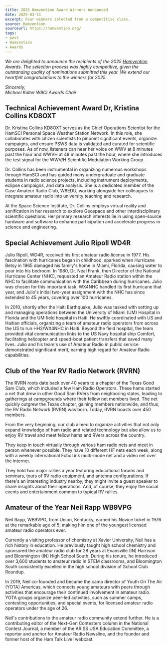 ```yaml
---
title: 2025 Hamvention Award Winners Announced
date: 2025-03-11
excerpt: Four winners selected from a competitive class.
source: Hamvention
sourceurl: https://hamvention.org/
tags:
- post
- Hamvention
- Awards
---
```

*We are delighted to announce the recipients of the 2025 [Hamvention](https://hamvention.org/) Awards. The selection process was highly competitive, given the outstanding quality of nominations submitted this year. We extend our heartfelt congratulations to the winners for 2025.*

*Sincerely,*   
*Michael Kalter W8CI Awards Chair*

## Technical Achievement Award Dr, Kristina Collins KD8OXT

Dr. Kristina Collins KD8OXT serves as the Chief Operations Scientist for the HamSCI Personal Space Weather Station Network. In this role, she collaborates with citizen scientists to pinpoint significant events, organize campaigns, and ensure PSWS data is validated and curated for scientific purposes. As of now, listeners can hear her voice on WWV at 8 minutes past the hour and WWVH at 48 minutes past the hour, where she introduces the test signal for the WWV/H Scientific Modulation Working Group.

Dr. Collins has been instrumental in organizing numerous workshops through HamSCI and has guided many undergraduate and graduate students in radio science projects, including instrument deployments, eclipse campaigns, and data analysis. She is a dedicated member of the Case Amateur Radio Club, W8EDU, working alongside her colleagues to integrate amateur radio into university teaching and research.

At the Space Science Institute, Dr. Collins employs virtual reality and sonification in her research to explore Geospace and other interdisciplinary scientific questions. Her primary research interests lie in using open-source hardware and software to enhance participation and accelerate progress in science and engineering.

## Special Achievement Julio Ripoll WD4R

Julio Ripoll, WD4R, received his first amateur radio license in 1977. His fascination with hurricanes began in childhood, sparked when Hurricane Betsy in 1965 damaged his family&#39;s home in Miami, Florida, causing water to pour into his bedroom. In 1980, Dr. Neal Frank, then Director of the National Hurricane Center (NHC), requested an Amateur Radio station within the NHC to facilitate communication with the Caribbean during hurricanes. Julio was chosen for this important task. WX4NHC handled its first hurricane that year, and Julio&#39;s initial two-year assignment with the NHC has since extended to 45 years, covering over 100 hurricanes.

In 2010, shortly after the Haiti Earthquake, Julio was tasked with setting up and managing operations between the University of Miami (UM) Hospital in Florida and the UM field hospital in Haiti. He swiftly coordinated with US and Haitian officials, organizing a team of amateur radio operators from across the US to run HH2/WX4NHC in Haiti. Beyond the field hospital, the team provided vital communication links to the US Navy hospital ship Comfort, facilitating helicopter and speed-boat patient transfers that saved many lives. Julio and his team&#39;s use of Amateur Radio in public service demonstrated significant merit, earning high regard for Amateur Radio capabilities.

## Club of the Year RV Radio Network (RVRN)

The RVRN roots date back over 40 years to a chapter of the Texas Good Sam Club, which included a few Ham Radio Operators. These hams started a net that drew in other Good Sam RVers from neighboring states, leading to gatherings at campgrounds where their fellow net members lived. The net quickly outgrew the Texas chapter, gaining members nationwide, and thus, the RV Radio Network (RVRN) was born. Today, RVRN boasts over 450 members.

From the very beginning, our club aimed to organize activities that not only expand knowledge of ham radio and related technology but also allow us to enjoy RV travel and meet fellow hams and RVers across the country.

They keep in touch virtually through various ham radio nets and meet in person whenever possible. They have 10 different HF nets each week, along with a weekly international EchoLink multi-mode net and a video net over the internet.

They hold two major rallies a year featuring educational forums and seminars, tours of RV radio equipment, and antenna configurations. If there&#39;s an interesting industry nearby, they might invite a guest speaker to share insights about their operations. And, of course, they enjoy the social events and entertainment common to typical RV rallies.

## Amateur of the Year Neil Rapp WB9VPG

Neil Rapp, WB9VPG, from Union, Kentucky, earned his Novice ticket in 1976 at the remarkable age of 5, making him one of the youngest licensed amateur radio operators ever.

Currently a visiting professor of chemistry at Xavier University, Neil has a rich history in education. He previously taught high school chemistry and sponsored the amateur radio club for 28 years at Evansville (IN) Harrison and Bloomington (IN) High School South. During his tenure, he introduced over 3,600 students to amateur radio in STEM classrooms, and Bloomington South consistently excelled in the high school division of School Club Roundup.

In 2019, Neil co-founded and became the camp director of Youth On The Air (YOTA) Americas, which connects young amateurs with peers through activities that encourage their continued involvement in amateur radio. YOTA groups organize peer-led activities, such as summer camps, contesting opportunities, and special events, for licensed amateur radio operators under the age of 26.

Neil&#39;s contributions to the amateur radio community extend further. He is a contributing editor of the Next-Gen Contesters column in the National Contest Journal, a member of the ARISS USA Education Committee, a reporter and anchor for Amateur Radio Newsline, and the founder and former host of the Ham Talk Live! webcast.